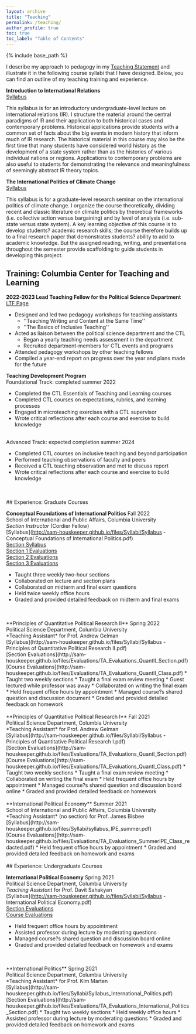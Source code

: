 ```yaml
---
layout: archive
title: "Teaching"
permalink: /teaching/
author_profile: true
toc: true
toc_label: "Table of Contents"
---
```

{% include base_path %}

I describe my approach to pedagogy in my [Teaching Statement](http://sam-houskeeper.github.io/files/Teaching_Statement.pdf) and illustrate it in the following course syllabi that I have designed. Below, you can find an outline of my teaching training and experience.

**Introduction to International Relations**
<br>[Syllabus](http://sam-houskeeper.github.io/files/Houskeeper_Undergrad_IR_Syllabus.pdf)

This syllabus is for an introductory undergraduate-level lecture on international relations (IR). I structure the material around the central paradigms of IR and their application to both historical cases and contemporary problems. Historical applications provide students with a common set of facts about the big events in modern history that inform much of IR research. The historical material in this course may also be the first time that many students have considered world history as the development of a state system rather than as the histories of various individual nations or regions. Applications to contemporary problems are also useful to students for demonstrating the relevance and meaningfulness of seemingly abstract IR theory topics.

**The International Politics of Climate Change**
<br>[Syllabus](http://sam-houskeeper.github.io/files/Houskeeper_Grad_CC_Syllabus.pdf)

This syllabus is for a graduate-level research seminar on the international politics of climate change. I organize the course theoretically, dividing recent and classic literature on climate politics by theoretical frameworks (i.e. collective action versus bargaining) and by level of analysis (i.e. sub-state versus state system). A key learning objective of this course is to develop students? academic research skills; the course therefore builds up to a final research paper that demonstrates students? ability to add to academic knowledge. But the assigned reading, writing, and presentations throughout the semester provide scaffolding to guide students in developing this project.




## Training: Columbia Center for Teaching and Learning


**2022-2023 Lead Teaching Fellow for the Political Science Department**
<br>[LTF Page](https://ctl.columbia.edu/graduate-instructors/opportunities-for-graduate-students/lead-teaching-fellows/2022-3/)
*	Designed and led two pedagogy workshops for teaching assistants
	*	''Teaching Writing and Content at the Same Time''
	*	''The Basics of Inclusive Teaching''
*	Acted as liaison between the political science department and the CTL
	*	Began a yearly teaching needs assessment in the department
	*	Recruited department-members for CTL events and programs
*	Attended pedagogy workshops by other teaching fellows
*	Compiled a year-end report on progress over the year and plans made for the future


**Teaching Development Program**
<br>Foundational Track: completed summer 2022
*	Completed the CTL Essentials of Teaching and Learning courses
*	Completed CTL courses on expectations, rubrics, and learning processes
*	Engaged in microteaching exercises with a CTL supervisor
*	Wrote critical reflections after each course and exercise to build knowledge

<br>Advanced Track: expected completion summer 2024
*	Completed CTL courses on inclusive teaching and beyond participation
*	Performed teaching observations of faculty and peers
*	Received a CTL teaching observation and met to discuss report
*	Wrote critical reflections after each course and exercise to build knowledge




<br>
<br>
## Experience: Graduate Courses

**Conceptual Foundations of International Politics** Fall 2022
<br>School of International and Public Affairs, Columbia University
<br>*Section Instructor* (Cordier Fellow)
<br>[Syllabus](http://sam-houskeeper.github.io/files/Syllabi/Syllabus - Conceptual Foundations of International Politics.pdf)
<br>[Section Syllabus](http://sam-houskeeper.github.io/files/Syllabi/CF_Section_Policy_Sheet.pdf)
<br>[Section 1 Evaluations](http://sam-houskeeper.github.io/files/Evaluations/TA_Evaluations_CF_1.pdf)
<br>[Section 2 Evaluations](http://sam-houskeeper.github.io/files/Evaluations/TA_Evaluations_CF_2.pdf)
<br>[Section 3 Evaluations](http://sam-houskeeper.github.io/files/Evaluations/TA_Evaluations_CF_3.pdf)
*	Taught three weekly two-hour sections
*	Collaborated on lecture and section plans
*	Collaborated on midterm and final exam questions
*	Held twice weekly office hours
*	Graded and provided detailed feedback on midterm and final exams

<br>
<br>
**Principles of Quantitative Political Research II** Spring 2022
<br>Political Science Department, Columbia University
<br>*Teaching Assistant* for Prof. Andrew Gelman
<br>[Syllabus](http://sam-houskeeper.github.io/files/Syllabi/Syllabus - Principles of Quantitative Political Research II.pdf)
<br>[Section Evaluations](http://sam-houskeeper.github.io/files/Evaluations/TA_Evaluations_QuantII_Section.pdf)
<br>[Course Evaluations](http://sam-houskeeper.github.io/files/Evaluations/TA_Evaluations_QuantII_Class.pdf)
*	Taught two weekly sections
*	Taught a final exam review meeting
*	Guest lectured while professor was away
*	Collaborated on writing the final exam
*	Held frequent office hours by appointment
*	Managed course?s shared question and discussion document
*	Graded and provided detailed feedback on homework

<br>
<br>
**Principles of Quantitative Political Research I** Fall 2021
<br>Political Science Department, Columbia University
<br>*Teaching Assistant* for Prof. Andrew Gelman
<br>[Syllabus](http://sam-houskeeper.github.io/files/Syllabi/Syllabus - Principles of Quantitative Political Research I.pdf)
<br>[Section Evaluations](http://sam-houskeeper.github.io/files/Evaluations/TA_Evaluations_QuantI_Section.pdf)
<br>[Course Evaluations](http://sam-houskeeper.github.io/files/Evaluations/TA_Evaluations_QuantI_Class.pdf)
*	Taught two weekly sections
*	Taught a final exam review meeting
*	Collaborated on writing the final exam
*	Held frequent office hours by appointment
*	Managed course?s shared question and discussion board online
*	Graded and provided detailed feedback on homework

<br>
<br>
**International Political Economy** Summer 2021
<br>School of International and Public Affairs, Columbia University
<br>*Teaching Assistant* (no section) for Prof. James Bisbee
<br>[Syllabus](http://sam-houskeeper.github.io/files/Syllabi/syllabus_IPE_summer.pdf)
<br>[Course Evaluations](http://sam-houskeeper.github.io/files/Evaluations/TA_Evaluations_SummerIPE_Class_redacted.pdf)
*	Held frequent office hours by appointment
*	Graded and provided detailed feedback on homework and exams




<br>
<br>
## Experience: Undergraduate Courses

**International Political Economy** Spring 2021
<br>Political Science Department, Columbia University
<br>*Teaching Assistant* for Prof. Davit Sahakyan
<br>[Syllabus](http://sam-houskeeper.github.io/files/Syllabi/Syllabus - International Political Economy.pdf)
<br>[Section Evaluations](http://sam-houskeeper.github.io/files/Evaluations/TA_Evaluations_IPE_Section.pdf)
<br>[Course Evaluations](http://sam-houskeeper.github.io/files/Evaluations/TA_Evaluations_IPE_Class_redacted.pdf)
*	Held frequent office hours by appointment
*	Assisted professor during lecture by moderating questions
*	Managed course?s shared question and discussion board online
*	Graded and provided detailed feedback on homework and exams

<br>
<br>
**International Politics** Spring 2021
<br>Political Science Department, Columbia University
<br>*Teaching Assistant* for Prof. Kim Marten
<br>[Syllabus](http://sam-houskeeper.github.io/files/Syllabi/Syllabus_International_Politics.pdf)
<br>[Section Evaluations](http://sam-houskeeper.github.io/files/Evaluations/TA_Evaluations_International_Politics_Section.pdf)
*	Taught two weekly sections
*	Held weekly office hours
*	Assisted professor during lecture by moderating questions
*	Graded and provided detailed feedback on homework and exams


